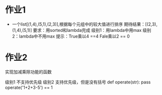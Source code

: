 # 作业1

* 一个list[(1,4),(5,1),(2,3)],根据每个元组中的较大值进行排序
    期待结果：[(2,3),(1,4),(5,1)]
    要求：用sorted和lambda完成
    级别1：用lambda中用max
    级别2：lambda中不用max
    提示：True乘以4 ==4 Fale乘以2 == 0

# 作业2
实现加减乘除功能的函数

级别1 不支持优先级
级别2 支持优先级，但是没有括号
def operate(str):
    pass
operate('1+2+3-5') == 1